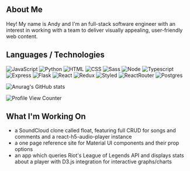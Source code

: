 ## About Me
Hey! My name is Andy and I'm an full-stack software engineer with an interest in working with a team to deliver visually appealing, user-friendly web content.  

## Languages / Technologies
![JavaScript](https://img.shields.io/badge/javascript-%23323330.svg?style=for-the-badge&logo=javascript&logoColor=%23F7DF1E)
![Python](https://img.shields.io/badge/Python-3776AB?style=for-the-badge&logo=python&logoColor=white)
![HTML](https://img.shields.io/badge/HTML5-E34F26?style=for-the-badge&logo=html5&logoColor=white)
![CSS](https://img.shields.io/badge/CSS3-1572B6?style=for-the-badge&logo=css3&logoColor=white)
![Sass](https://img.shields.io/badge/Sass-CC6699?style=for-the-badge&logo=sass&logoColor=white)
![Node](https://img.shields.io/badge/Node.js-43853D?style=for-the-badge&logo=node.js&logoColor=white)
![Typescript](https://img.shields.io/badge/TypeScript-007ACC?style=for-the-badge&logo=typescript&logoColor=white)
![Express](https://img.shields.io/badge/Express.js-404D59?style=for-the-badge)
![Flask](	https://img.shields.io/badge/Flask-000000?style=for-the-badge&logo=flask&logoColor=white)
![React](https://img.shields.io/badge/React-20232A?style=for-the-badge&logo=react&logoColor=61DAFB)
![Redux](https://img.shields.io/badge/Redux-593D88?style=for-the-badge&logo=redux&logoColor=white)
![Styled](https://img.shields.io/badge/styled--components-DB7093?style=for-the-badge&logo=styled-components&logoColor=white)
![ReactRouter](https://img.shields.io/badge/React_Router-CA4245?style=for-the-badge&logo=react-router&logoColor=white)
![Postgres](https://img.shields.io/badge/PostgreSQL-316192?style=for-the-badge&logo=postgresql&logoColor=white)

![Anurag's GitHub stats](https://github-readme-stats.vercel.app/api?username=andyrose507&count_private=true&show_icons=true&theme=midnight-purple)

![Profile View Counter](https://komarev.com/ghpvc/?username=andyrose507&color=7F3ACE)

## What I'm Working On
- a SoundCloud clone called float, featuring full CRUD for songs and comments and a react-h5-audio-player instance 
- a one page reference site for Material UI components and their prop options
- an app which queries Riot's League of Legends API and displays stats about a player with D3.js integration for interactive graphs/charts


